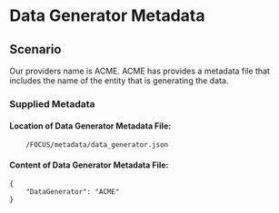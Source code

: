 
# Data Generator Metadata

## Scenario

Our providers name is ACME. ACME has provides a metadata file that includes the name of the entity that is generating the data.

### Supplied Metadata

#### Location of Data Generator Metadata File: 

```
    /FOCUS/metadata/data_generator.json
```

#### Content of Data Generator Metadata File: 

```
{
    "DataGenerator": "ACME"
}
```


